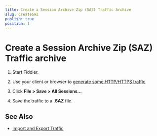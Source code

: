 ```yaml
---
title: Create a Session Archive Zip (SAZ) Traffic Archive
slug: CreateSAZ
publish: true
position: 1
---
```


Create a Session Archive Zip (SAZ) Traffic archive
==================================================

1. Start Fiddler. 

2. Use your client or browser to [generate some HTTP/HTTPS traffic][1].

3. Click **File > Save > All Sessions...** 

4. Save the traffic to a **.SAZ** file.

See Also
--------

+ [Import and Export Traffic][2]

[1]: ../../observe-traffic/tasks/capturewebtraffic
[2]: ./ImportExportDefault